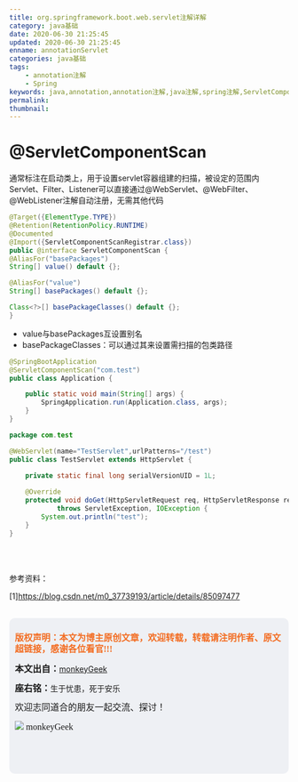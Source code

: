```yaml
---
title: org.springframework.boot.web.servlet注解详解
category: java基础
date: 2020-06-30 21:25:45
updated: 2020-06-30 21:25:45
enname: annotationServlet
categories: java基础
tags:
	- annotation注解
	- Spring
keywords: java,annotation,annotation注解,java注解,spring注解,ServletComponentScan注解
permalink:
thumbnail:
---
```


# @ServletComponentScan

通常标注在启动类上，用于设置servlet容器组建的扫描，被设定的范围内 Servlet、Filter、Listener可以直接通过@WebServlet、@WebFilter、@WebListener注解自动注册，无需其他代码<!--more-->

```java
@Target({ElementType.TYPE})
@Retention(RetentionPolicy.RUNTIME)
@Documented
@Import({ServletComponentScanRegistrar.class})
public @interface ServletComponentScan {
@AliasFor("basePackages")
String[] value() default {};

@AliasFor("value")
String[] basePackages() default {};

Class<?>[] basePackageClasses() default {};
}
```

- value与basePackages互设置别名
- basePackageClasses：可以通过其来设置需扫描的包类路径

```java
@SpringBootApplication
@ServletComponentScan("com.test")
public class Application {

    public static void main(String[] args) {
        SpringApplication.run(Application.class, args);
    }
}
```

```java
package com.test

@WebServlet(name="TestServlet",urlPatterns="/test")
public class TestServlet extends HttpServlet {
	
	private static final long serialVersionUID = 1L;

	@Override
    protected void doGet(HttpServletRequest req, HttpServletResponse resp) 
    		throws ServletException, IOException {
        System.out.println("test");
    }
}
```



</br>

</br>

参考资料：

[1]https://blog.csdn.net/m0_37739193/article/details/85097477

</br>

<script>
var _hmt = _hmt || [];
(function() {
  var hm = document.createElement("script");
  hm.src = "https://hm.baidu.com/hm.js?2f798e6b269c8a40f12bef25d7f1876d";
  var s = document.getElementsByTagName("script")[0]; 
  s.parentNode.insertBefore(hm, s);
})();
</script>

<div style="height:260px; background-color:rgb(238,240,244); padding:10px;border-radius:10px;">
    <p style="color:#f36c21;font:bold 16px/20px 'kaiTi';">
      版权声明：本文为博主原创文章，欢迎转载，转载请注明作者、原文超链接，感谢各位看官!!!
    </p>
    <p>
      <span style="font:bold 16px/20px 'kaiTi';">本文出自：</span><a href="https://monkeyGeek369.github.io">monkeyGeek</a> 
    </p>
    <p>
      <span style="font:bold 16px/20px 'kaiTi';">座右铭：</span><span>生于忧患，死于安乐</span> 
    </p>
    <p>
      <span style="font:16px/20px 'kaiTi';">欢迎志同道合的朋友一起交流、探讨！</span> 
    </p>
    <img style="height:auto; width:auto;flot:left;" src="../../../../image/monkey64.png" /><span style="font:16px/20px 'kaiTi';flot:left;">   monkeyGeek</span>


